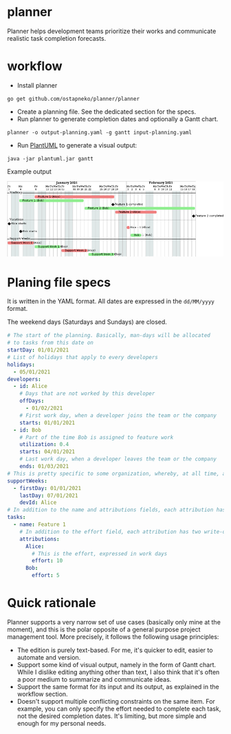# planner

Planner helps development teams prioritize their works and communicate realistic task completion forecasts.

# workflow

- Install planner
```shell script
go get github.com/ostapneko/planner/planner
```
- Create a planning file. See the dedicated section for the specs.
- Run planner to generate completion dates and optionally a Gantt chart.
```shell script
planner -o output-planning.yaml -g gantt input-planning.yaml
```
- Run [PlantUML](https://plantuml.com/) to generate a visual output:
```shell script
java -jar plantuml.jar gantt
```
Example output

![Gantt chart](doc/example-gantt.png "Gantt chart")

# Planing file specs

It is written in the YAML format. All dates are expressed in the `dd/MM/yyyy` format.

The weekend days (Saturdays and Sundays) are closed.

```yaml
# The start of the planning. Basically, man-days will be allocated
# to tasks from this date on
startDay: 01/01/2021
# List of holidays that apply to every developers
holidays:
  - 05/01/2021
developers:
  - id: Alice
    # Days that are not worked by this developer
    offDays:
      - 01/02/2021
    # First work day, when a developer joins the team or the company
    starts: 01/01/2021
  - id: Bob
    # Part of the time Bob is assigned to feature work
    utilization: 0.4
    starts: 04/01/2021
    # Last work day, when a developer leaves the team or the company
    ends: 01/03/2021
# This is pretty specific to some organization, whereby, at all time, a developer is pulled from feature work in order to work exclusively on support duties.
supportWeeks:
  - firstDay: 01/01/2021
    lastDay: 07/01/2021
    devId: Alice
# In addition to the name and attributions fields, each attribution has a write-only field: lastDay. This fields is computed by planner, and overwritten if filled.
tasks:
  - name: Feature 1
    # In addition to the effort field, each attribution has two write-only fields, firstDay and lastDay. These fields are computed by planner, and overwritten if filled.
    attributions:
      Alice:
        # This is the effort, expressed in work days
        effort: 10
      Bob:
        effort: 5
```

# Quick rationale

Planner supports a very narrow set of use cases (basically only mine at the moment), and this is the polar opposite of a general purpose project management tool. More precisely, it follows the following usage principles:
- The edition is purely text-based. For me, it's quicker to edit, easier to automate and version.
- Support some kind of visual output, namely in the form of Gantt chart. While I dislike editing anything other than text, I also think that it's often a poor medium to summarize and communicate ideas.
- Support the same format for its input and its output, as explained in the workflow section.
- Doesn't support multiple conflicting constraints on the same item. For example, you can only specify the effort needed to complete each task, not the desired completion dates. It's limiting, but more simple and enough for my personal needs.
